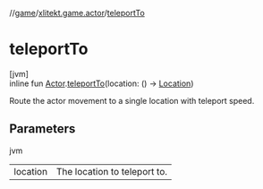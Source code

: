 //[game](../../index.md)/[xlitekt.game.actor](index.md)/[teleportTo](teleport-to.md)

# teleportTo

[jvm]\
inline fun [Actor](-actor/index.md).[teleportTo](teleport-to.md)(location: () -&gt; [Location](../xlitekt.game.world.map/-location/index.md))

Route the actor movement to a single location with teleport speed.

## Parameters

jvm

| | |
|---|---|
| location | The location to teleport to. |
